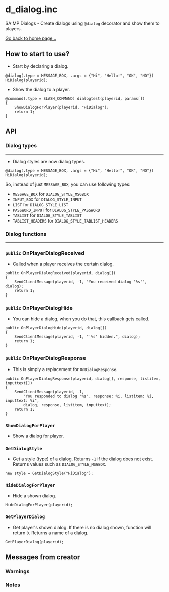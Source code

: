 # d_dialog.inc
SA:MP Dialogs - Create dialogs using `@dialog` decorator and show them to players.

[Go back to home page...](README.md)
## How to start to use?
- Start by declaring a dialog.

```pawn
@dialog(.type = MESSAGE_BOX, .args = {"Hi", "Hello!", "OK", "NO"}) HiDialog(playerid);
```

- Show the dialog to a player.

```pawn
@command(.type = SLASH_COMMAND) dialogtest(playerid, params[]) 
{
    ShowDialogForPlayer(playerid, "HiDialog");
    return 1;
}
```
## API
### Dialog types
---------------------------------
- Dialog styles are now dialog types.

```pawn
@dialog(.type = MESSAGE_BOX, .args = {"Hi", "Hello!", "OK", "NO"}) HiDialog(playerid);
```
So, instead of just `MESSAGE_BOX`, you can use following types:

- `MESSAGE_BOX` for `DIALOG_STYLE_MSGBOX`
- `INPUT_BOX` for `DIALOG_STYLE_INPUT`
- `LIST` for `DIALOG_STYLE_LIST`
- `PASSWORD_INPUT` for `DIALOG_STYLE_PASSWORD`
- `TABLIST` for `DIALOG_STYLE_TABLIST`
- `TABLIST_HEADERS` for `DIALOG_STYLE_TABLIST_HEADERS`

### Dialog functions
---------------------------------
### `public` OnPlayerDialogReceived
- Called when a player receives the certain dialog.

```pawn
public OnPlayerDialogReceived(playerid, dialog[])
{
    SendClientMessage(playerid, -1, "You received dialog '%s'", dialog);
    return 1;
}
```
### `public` OnPlayerDialogHide
- You can hide a dialog, when you do that, this callback gets called.

```pawn
public OnPlayerDialogHide(playerid, dialog[])
{
    SendClientMessage(playerid, -1, "'%s' hidden.", dialog);
    return 1;
}
```
### `public` OnPlayerDialogResponse
- This is simply a replacement for `OnDialogResponse`.

```pawn
public OnPlayerDialogResponse(playerid, dialog[], response, listitem, inputtext[])
{
    SendClientMessage(playerid, -1, 
        "You responded to dialog '%s', response: %i, listitem: %i, inputtext: %i", 
        dialog, response, listitem, inputtext);
    return 1;
}
```
### `ShowDialogForPlayer`
- Show a dialog for player.

### `GetDialogStyle`
- Get a style (type) of a dialog. Returns `-1` if the dialog does not exist. Returns values such as `DIALOG_STYLE_MSGBOX`.

```pawn
new style = GetDialogStyle("HiDialog");
```
### `HideDialogForPlayer`
- Hide a shown dialog.

```pawn
HideDialogForPlayer(playerid);
```

### `GetPlayerDialog`
- Get player's shown dialog. If there is no dialog shown, function will return `0`. Returns a name of a dialog.

```pawn
GetPlayerDialog(playerid);
```
## Messages from creator
### Warnings
### Notes

